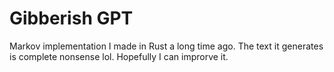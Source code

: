 
# Gibberish GPT

Markov implementation I made in Rust a long time ago. The text it generates is complete nonsense lol. Hopefully I can improrve it.

